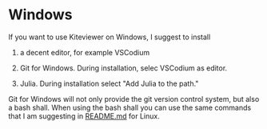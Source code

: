# Windows

If you want to use Kiteviewer on Windows, I suggest to install

1. a decent editor, for example VSCodium

2. Git for Windows. During installation, selec VSCodium as editor.

3. Julia. During installation select "Add Julia to the path." 

Git for Windows will not only provide the git version control system, but also a bash shall. When using the bash shall you can use the same commands that I am suggesting in [README.md](./README.md)  for Linux.